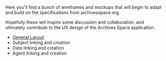 Here you'll find a bunch of wireframes and mockups that will begin to adapt and build on the specifications from archivesspace.org.

Hopefully these will inspire some discussion and collaboration, and ultimately contribute to the UX design of the Archives Space application.

* [General Layout](Wireframes-and-Mockups/General-Layout)
* Subject linking and creation
* Date linking and creation
* Agent linking and creation